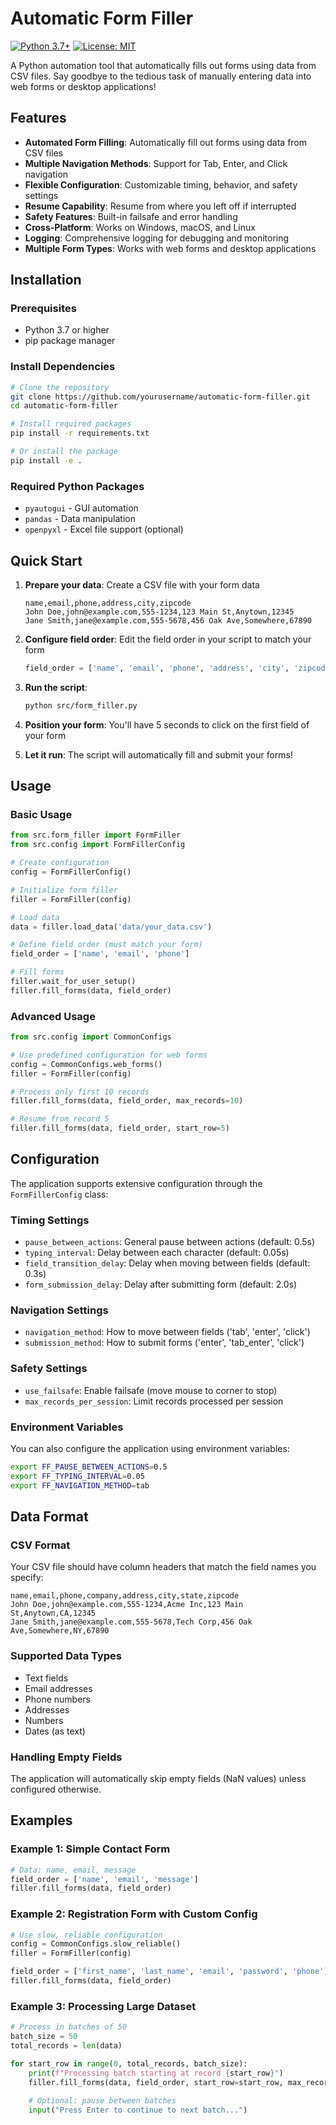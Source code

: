 # Automatic Form Filler

[![Python 3.7+](https://img.shields.io/badge/python-3.7+-blue.svg)](https://www.python.org/downloads/)
[![License: MIT](https://img.shields.io/badge/License-MIT-yellow.svg)](https://opensource.org/licenses/MIT)

A Python automation tool that automatically fills out forms using data from CSV files. Say goodbye to the tedious task of manually entering data into web forms or desktop applications!

## Features

- **Automated Form Filling**: Automatically fill out forms using data from CSV files
- **Multiple Navigation Methods**: Support for Tab, Enter, and Click navigation
- **Flexible Configuration**: Customizable timing, behavior, and safety settings
- **Resume Capability**: Resume from where you left off if interrupted
- **Safety Features**: Built-in failsafe and error handling
- **Cross-Platform**: Works on Windows, macOS, and Linux
- **Logging**: Comprehensive logging for debugging and monitoring
- **Multiple Form Types**: Works with web forms and desktop applications

## Installation

### Prerequisites

- Python 3.7 or higher
- pip package manager

### Install Dependencies

```bash
# Clone the repository
git clone https://github.com/yourusername/automatic-form-filler.git
cd automatic-form-filler

# Install required packages
pip install -r requirements.txt

# Or install the package
pip install -e .
```

### Required Python Packages

- `pyautogui` - GUI automation
- `pandas` - Data manipulation
- `openpyxl` - Excel file support (optional)

## Quick Start

1. **Prepare your data**: Create a CSV file with your form data
   ```csv
   name,email,phone,address,city,zipcode
   John Doe,john@example.com,555-1234,123 Main St,Anytown,12345
   Jane Smith,jane@example.com,555-5678,456 Oak Ave,Somewhere,67890
   ```

2. **Configure field order**: Edit the field order in your script to match your form
   ```python
   field_order = ['name', 'email', 'phone', 'address', 'city', 'zipcode']
   ```

3. **Run the script**:
   ```bash
   python src/form_filler.py
   ```

4. **Position your form**: You'll have 5 seconds to click on the first field of your form

5. **Let it run**: The script will automatically fill and submit your forms!

## Usage

### Basic Usage

```python
from src.form_filler import FormFiller
from src.config import FormFillerConfig

# Create configuration
config = FormFillerConfig()

# Initialize form filler
filler = FormFiller(config)

# Load data
data = filler.load_data('data/your_data.csv')

# Define field order (must match your form)
field_order = ['name', 'email', 'phone']

# Fill forms
filler.wait_for_user_setup()
filler.fill_forms(data, field_order)
```

### Advanced Usage

```python
from src.config import CommonConfigs

# Use predefined configuration for web forms
config = CommonConfigs.web_forms()
filler = FormFiller(config)

# Process only first 10 records
filler.fill_forms(data, field_order, max_records=10)

# Resume from record 5
filler.fill_forms(data, field_order, start_row=5)
```

##  Configuration

The application supports extensive configuration through the `FormFillerConfig` class:

### Timing Settings
- `pause_between_actions`: General pause between actions (default: 0.5s)
- `typing_interval`: Delay between each character (default: 0.05s)
- `field_transition_delay`: Delay when moving between fields (default: 0.3s)
- `form_submission_delay`: Delay after submitting form (default: 2.0s)

### Navigation Settings
- `navigation_method`: How to move between fields ('tab', 'enter', 'click')
- `submission_method`: How to submit forms ('enter', 'tab_enter', 'click')

### Safety Settings
- `use_failsafe`: Enable failsafe (move mouse to corner to stop)
- `max_records_per_session`: Limit records processed per session

### Environment Variables

You can also configure the application using environment variables:

```bash
export FF_PAUSE_BETWEEN_ACTIONS=0.5
export FF_TYPING_INTERVAL=0.05
export FF_NAVIGATION_METHOD=tab
```

## Data Format

### CSV Format

Your CSV file should have column headers that match the field names you specify:

```csv
name,email,phone,company,address,city,state,zipcode
John Doe,john@example.com,555-1234,Acme Inc,123 Main St,Anytown,CA,12345
Jane Smith,jane@example.com,555-5678,Tech Corp,456 Oak Ave,Somewhere,NY,67890
```

### Supported Data Types

- Text fields
- Email addresses
- Phone numbers
- Addresses
- Numbers
- Dates (as text)

### Handling Empty Fields

The application will automatically skip empty fields (NaN values) unless configured otherwise.

## Examples

### Example 1: Simple Contact Form

```python
# Data: name, email, message
field_order = ['name', 'email', 'message']
filler.fill_forms(data, field_order)
```

### Example 2: Registration Form with Custom Config

```python
# Use slow, reliable configuration
config = CommonConfigs.slow_reliable()
filler = FormFiller(config)

field_order = ['first_name', 'last_name', 'email', 'password', 'phone']
filler.fill_forms(data, field_order)
```

### Example 3: Processing Large Dataset

```python
# Process in batches of 50
batch_size = 50
total_records = len(data)

for start_row in range(0, total_records, batch_size):
    print(f"Processing batch starting at record {start_row}")
    filler.fill_forms(data, field_order, start_row=start_row, max_records=batch_size)
    
    # Optional: pause between batches
    input("Press Enter to continue to next batch...")
```


